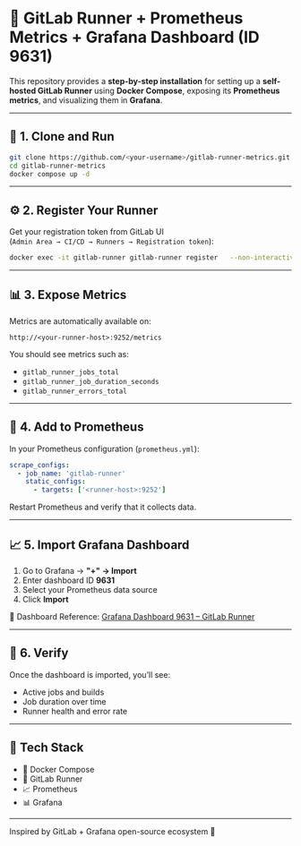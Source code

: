 # 🦩 GitLab Runner + Prometheus Metrics + Grafana Dashboard (ID 9631)

This repository provides a **step-by-step installation** for setting up a **self-hosted GitLab Runner**
using **Docker Compose**, exposing its **Prometheus metrics**, and visualizing them in **Grafana**.

---

## 🚀 1. Clone and Run

```bash
git clone https://github.com/<your-username>/gitlab-runner-metrics.git
cd gitlab-runner-metrics
docker compose up -d
```

---

## ⚙️ 2. Register Your Runner

Get your registration token from GitLab UI  
(`Admin Area → CI/CD → Runners → Registration token`):

```bash
docker exec -it gitlab-runner gitlab-runner register   --non-interactive   --url http://gitlab.example.com/   --registration-token <YOUR_TOKEN>   --executor docker   --docker-image "alpine:latest"   --description "Self-hosted Runner"   --tag-list "docker,self-hosted"   --run-untagged="true"   --locked="false"
```

---

## 📊 3. Expose Metrics

Metrics are automatically available on:

```
http://<your-runner-host>:9252/metrics
```

You should see metrics such as:
- `gitlab_runner_jobs_total`
- `gitlab_runner_job_duration_seconds`
- `gitlab_runner_errors_total`

---

## 🔧 4. Add to Prometheus

In your Prometheus configuration (`prometheus.yml`):

```yaml
scrape_configs:
  - job_name: 'gitlab-runner'
    static_configs:
      - targets: ['<runner-host>:9252']
```

Restart Prometheus and verify that it collects data.

---

## 📈 5. Import Grafana Dashboard

1. Go to Grafana → **"+" → Import**
2. Enter dashboard ID **9631**
3. Select your Prometheus data source
4. Click **Import**

🎯 Dashboard Reference: [Grafana Dashboard 9631 – GitLab Runner](https://grafana.com/grafana/dashboards/9631-gitlab-runner/)

---

## 🧩 6. Verify

Once the dashboard is imported, you’ll see:
- Active jobs and builds
- Job duration over time
- Runner health and error rate

---

## 🧰 Tech Stack

- 🐳 Docker Compose  
- 🦩 GitLab Runner  
- 📈 Prometheus  
- 📊 Grafana  

---
 
Inspired by GitLab + Grafana open-source ecosystem 💙
